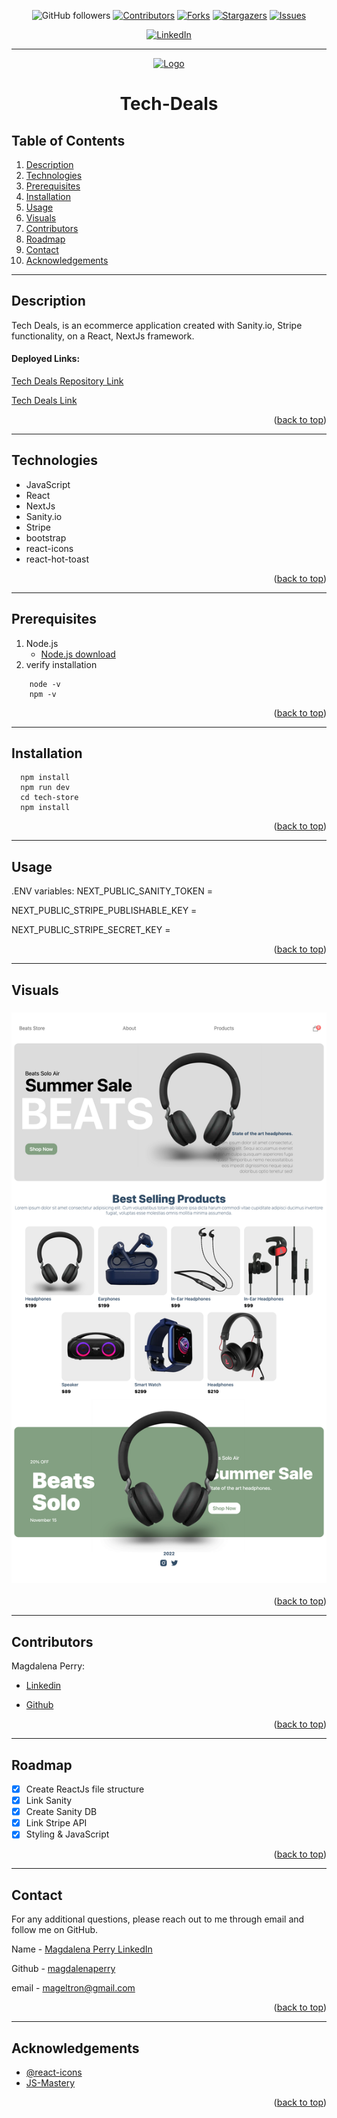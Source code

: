 <div id="top"></div>

<div align="center">

![GitHub followers](https://img.shields.io/github/followers/magdalenaperry?style=for-the-badge)
[![Contributors][contributors-shield]][contributors-url]
[![Forks][forks-shield]][forks-url]
[![Stargazers][stars-shield]][stars-url]
[![Issues][issues-shield]][issues-url]

<!-- [![MIT License][license-shield]][license-url] -->

[![LinkedIn][linkedin-shield]][linkedin-url]

---

<a align="center" href="https://github.com/magdalenaperry/tech-deals-ecommerce">
    <img src="/" alt="Logo" width="100px" height="100px">
</a>

# Tech-Deals

</div>

## Table of Contents

1. [Description](#description)
1. [Technologies](#technologies)
1. [Prerequisites](#prerequisites)
1. [Installation](#installation)
1. [Usage](#usage)
1. [Visuals](#visuals)
1. [Contributors](#contributors)
1. [Roadmap](#roadmap)
1. [Contact](#contact)
1. [Acknowledgements](#acknowledgements)

---

## Description

Tech Deals, is an ecommerce application created with Sanity.io, Stripe functionality, on a React, NextJs framework.

#### Deployed Links:

[Tech Deals Repository Link ](https://github.com/magdalenaperry/tech-deals-ecommerce)

[Tech Deals Link ](https://tech-deals-ecommerce.vercel.app/)

<p align="right">(<a href="#top">back to top</a>)</p>

---

## Technologies

- JavaScript
- React
- NextJs
- Sanity.io
- Stripe
- bootstrap
- react-icons
- react-hot-toast

<p align="right">(<a href="#top">back to top</a>)</p>

---

## Prerequisites

1. Node.js
   - [Node.js download](https://nodejs.org/en/)
2. verify installation

```
    node -v
    npm -v
```

<p align="right">(<a href="#top">back to top</a>)</p>

---

## Installation

```
  npm install
  npm run dev
  cd tech-store
  npm install
```

<p align="right">(<a href="#top">back to top</a>)</p>

---

## Usage

.ENV variables:
NEXT_PUBLIC_SANITY_TOKEN =

NEXT_PUBLIC_STRIPE_PUBLISHABLE_KEY =

NEXT_PUBLIC_STRIPE_SECRET_KEY =

<p align="right">(<a href="#top">back to top</a>)</p>

---

## Visuals

<div align="center">

### ![Vita Amet Homepage](homepage.png)

<p align="right">(<a href="#top">back to top</a>)</p>

---

</div>

## Contributors

Magdalena Perry:

- [Linkedin](https://www.linkedin.com/in/magdalena-perry/)

- [Github](https://github.com/magdalenaperry)

<p align="right">(<a href="#top">back to top</a>)</p>

---

## Roadmap

- [x] Create ReactJs file structure
- [x] Link Sanity
- [x] Create Sanity DB
- [x] Link Stripe API
- [x] Styling & JavaScript

<p align="right">(<a href="#top">back to top</a>)</p>

---

## Contact

For any additional questions, please reach out to me through email and follow me on GitHub.

Name - [Magdalena Perry LinkedIn](https:www.linkedin.com/in/magdalenaperry)

Github - [magdalenaperry](https://www.github.com/magdalenaperry)

email - [mageltron@gmail.com](mageltron@gmail.com)

<p align="right">(<a href="#top">back to top</a>)</p>

---

## Acknowledgements

- [@react-icons](https://react-icons.github.io/react-icons/)
- [JS-Mastery](https://www.jsmastery.pro/)

<p align="right">(<a href="#top">back to top</a>)</p>

<!-- shield variables -->

[contributors-shield]: https://img.shields.io/github/contributors/magdalenaperry/tech-deals-ecommerce.svg?style=for-the-badge
[contributors-url]: https://github.com/magdalenaperry/tech-deals-ecommerce/graphs/contributors
[forks-shield]: https://img.shields.io/github/forks/magdalenaperry/tech-deals-ecommerce.svg?style=for-the-badge
[forks-url]: https://github.com/magdalenaperry/tech-deals-ecommerce/network/members
[stars-shield]: https://img.shields.io/github/stars/magdalenaperry/tech-deals-ecommerce.svg?style=for-the-badge
[stars-url]: https://github.com/magdalenaperry/tech-deals-ecommerce/stargazers
[issues-shield]: https://img.shields.io/github/issues/magdalenaperry/tech-deals-ecommerce.svg?style=for-the-badge
[issues-url]: https://github.com/magdalenaperry/tech-deals-ecommerce/issues
[license-shield]: https://img.shields.io/github/license/magdalenaperry/tech-deals-ecommerce.svg?style=for-the-badge
[license-url]: https://github.com/magdalenaperry/tech-deals-ecommerce/blob/master/LICENSE.txt
[linkedin-shield]: https://img.shields.io/badge/-LinkedIn-black.svg?style=for-the-badge&logo=linkedin&colorB=555
[linkedin-url]: https://linkedin.com/in/magdalena-perry
